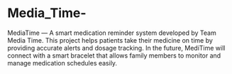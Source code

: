 # Media_Time-
MediaTime — A smart medication reminder system developed by Team Media Time. This project helps patients take their medicine on time by providing accurate alerts and dosage tracking. In the future, MediTime will connect with a smart bracelet that allows family members to monitor and manage medication schedules easily.
